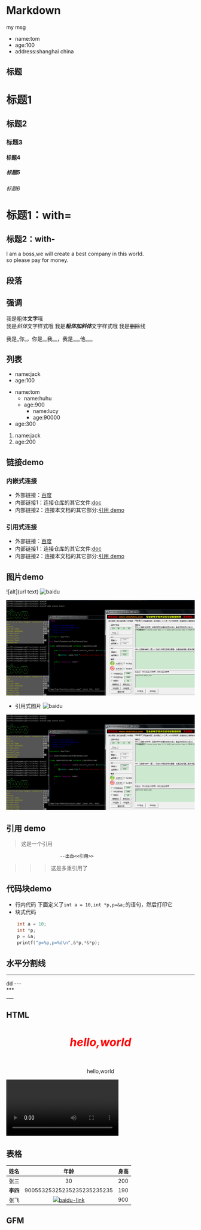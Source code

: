 # Markdown
my msg
- name:tom
- age:100
- address:shanghai china
## 标题
# 标题1
## 标题2
### 标题3
#### 标题4
##### 标题5
###### 标题6
标题1：with=
===
标题2：with-
---

I am a boss,we will create a best company in this world.  
so please pay for money.

## 段落
## 强调

我是粗体**文字**哦  
我是*斜体*文字样式哦
我是***粗体加斜体***文字样式哦
我是~~删除~~线

我是_你_，你是__我__，我是___他___
## 列表
* name:jack
* age:100

- name:tom
  - name:huhu
  - age:900
    - name:lucy
    - age:90000
- age:300

1. name:jack
2. age:200

## 链接demo
### 内嵌式连接
- 外部链接：[百度](http://www.baidu.com)
- 内部链接1：连接仓库的其它文件:[doc](doc/doc.md)
- 内部链接2：连接本文档的其它部分:[引用 demo](README.md#引用-demo)

### 引用式连接
- 外部链接：[百度][baidu]
- 内部链接1：连接仓库的其它文件:[doc]
- 内部链接2：连接本文档的其它部分:[引用 demo]
## 图片demo
![alt](url text)
![baidu](https://www.baidu.com/img/bd_logo1.png 'baidu')

![](images/mcu.png)
- 引用式图片
![baidu][baidu-logo]

![][mcu]

## 引用 demo
> 这是一个引用  

                        --出自<<引用>>
                        
>>> 这是多重引用了                        
## 代码块demo
- 行内代码
下面定义了`int a = 10,int *p,p=&a;`的语句，然后打印它
- 块式代码
```c
    int a = 10;
    int *p;
    p = &a;
    printf("p=%p,p=%d\n",&*p,*&*p);
```

<!-- 下面是连接 -->
[百度]:http://www.baidu.com
[baidu]:http://www.baidu.com
[doc]:doc/doc.md
[引用 demo]:README.md#引用-demo

[baidu-logo]:https://www.baidu.com/img/bd_logo1.png 'baidu'
[mcu]:images/mcu.png

## 水平分割线
<hr>dd
---
<br>
***
<br>
___

## HTML
<h5 style="color:red;font-size:30px;" align="center">hello,world</h5>
<p align="center">hello,world</p>

<video src="https://jsmov2.a.yximgs.com/bs2/newWatermark/MTA2NjcyMzg4NzY_zh_4.mp4" autoplay></video>

## 表格
| 姓名 | 年龄 | 身高 |
|-----|:------:|------|
|  张三| 30   | 200  |
| **李四** | 90055325325235235235235235 |190 |
| 张飞 | ![][baidu-table-logo][baidu-link] | 900 |

## GFM

<!-- auot -->
[baidu-table-logo]:https://www.baidu.com/img/bd_logo1.png
[baidu-link]:https://www.baidu.com
